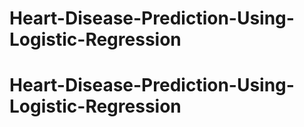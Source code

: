 # Heart-Disease-Prediction-Using-Logistic-Regression
# Heart-Disease-Prediction-Using-Logistic-Regression



